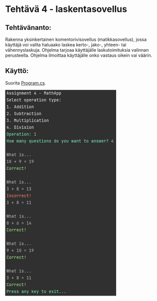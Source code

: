﻿
# Tehtävä 4 - laskentasovellus

## Tehtävänanto:
Rakenna yksinkertainen komentorivisovellus (matikkasovellus), jossa käyttäjä voi valita haluaako laskea kerto-, jako-, yhteen- tai vähennyslaskuja.
Ohjelma tarjoaa käyttäjälle laskutoimituksia valinnan perusteella.
Ohjelma ilmoittaa käyttäjälle onko vastaus oikein vai väärin.

## Käyttö:
Suorita [Program.cs](Program.cs).

![screenshot.png](Attachments%2Fscreenshot.png)